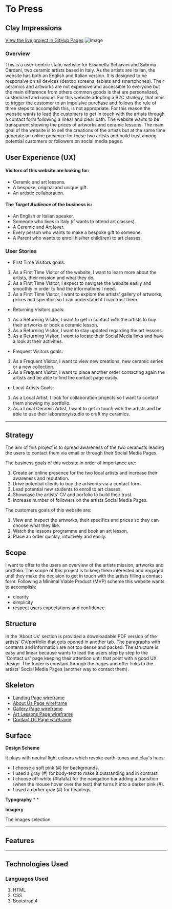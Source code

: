 
# To Press

## Clay Impressions

[View the live project in GitHub Pages](https://github.com/Marta44/topress2019)
![Image]()

### Overview

This is a user-centric static website for Elisabetta Schiavini and Sabrina Cardani, two ceramic artists based in Italy. As the artists are Italian, the website has both an English and Italian version.
It is designed to be responsive on all devices (dextop screens, tablets and smartphones). 
Their ceramics and artworks are not expensive and accessible to everyone but the main difference from others common goods is that are personalized, customized and unique.
For this website adopting a B2C strategy, that aims to trigger the customer to an impulsive purchase and follows the rule of three steps to accomplish this, is not appropriate. 
For this reason the website wants to lead the customers to get in touch with the artists through a contact form following a linear and clear path. The website wants to be transparent showing the prices of artworks and ceramic lessons. The main goal of the website is to sell the creations of the artists but at the same time generate an online presence for these two artists and build trust among potential customers or followers on social media pages.

## User Experience (UX)

#### Visitors of this website are looking for:
* Ceramic and art lessons.
* A bespoke, original and unique gift.
* An artistic collaboration.

#### The *Target Audience* of the business is:
* An English or Italian speaker.
* Someone who lives in Italy (if wants to attend art classes).
* A Ceramic and Art lover.
* Every person who wants to make a bespoke gift to someone.
* A Parent who wants to enroll his/her child(ren) to art classes.

### User Stories
* First Time Visitors goals:
1. As a First Time Visitor of the website, I want to learn more about the artists, their mission and what they do.
2. As a First Time Visitor, I expect to navigate the website easily and smoothly in order to find the informations I need.
3. As a First Time Visitor, I want to explore the artists' gallery of artworks, prices and specifics so I can understand if I can trust them. 
* Returning Visitors goals:
1. As a Returning Visitor, I want to get in contact with the artists to buy their artworks or book a ceramic lesson.
2. As a Returning Visitor, I want to stay updated regarding the art lessons.
3. As a Returning Visitor, I want to locate their Social Media links and have a look at their activities.
* Frequent Visitors goals:
1. As a Frequent Visitor, I want to view new creations, new ceramic series or a new collection.
2. As a Frequent Visitor, I want to place another order contacting again the artists and be able to find the contact page easily.
* Local Artists Goals:
1. As a Local Artist, I look for collaboration projects so I want to contact them showing my portfolio. 
2. As a Local Ceramic Artist, I want to get in touch with the artists and be able to use their laboratory/studio to craft my ceramics.
---
## Strategy
The aim of this project is to spread awareness of the two ceramists leading the users to contact them via email or through their Social Media Pages.

The business goals of this website in order of importance are:
1. Create an online presence for the two local artists and increase their awareness and reputation.
2. Drive potential clients to buy the artworks via a contact form.
3. Lead potential new students to enroll to art classes.
4. Showcase the artists' CV and porfolio to build their trust.
5. Increase number of followers on the artists Social Media Pages.

The customers goals of this website are:
1. View and inspect the artworks, their specifics and prices so they can choose what they like.
2. Watch the lessons programme and book an art lesson. 
3. Place an order quickly, intuitively and easily.

## Scope
I want to offer to the users an overview of the artists mission, artworks and portfolio. The scope of this project is to keep them interested and engaged until they make the decision to get in touch with the artists filling a contact form.
Following a Minimal Viable Product (MVP) scheme this website wants to accomplish:
* clearity
* simplicity
* respect users expectations and confidence

## Structure
In the 'About Us' section is provided a downloadable PDF version of the artists' CV/portfolio that gets opened in another tab.
The paragraphs with contents and information are not too dense and packed.
The structure is easy and linear because wants to lead the users step by step to the 'Contact us' page keeping their attention until that point with a good UX design. 
The footer is constant through the pages and offer links to the artists' Social Media Pages (another way to contact them).

## Skeleton
- [Landing Page wireframe]()
- [About Us Page wireframe]()
- [Gallery Page wireframe]()
- [Art Lessons Page wireframe]()
- [Contact Us Page wireframe]()

## Surface
**Design Scheme**

It plays with neutral light colours which revoke earth-tones and clay's hues:

* I choose a soft pink (#) for backgrounds.
* I used a gray (#) for body-text to make it outstanding and in contrast.
* I choose off-white (#fafafa) for the navigation bar adding a transition (when the mouse hover over the text) that turns it into a darker pink (#).
* I used a darker gray (#) for headings.

**Typography**
*
*

**Imagery**

The images selection 

---

## Features
---
## Technologies Used
### Languages Used
1. HTML
2. CSS
3. Bootstrap 4